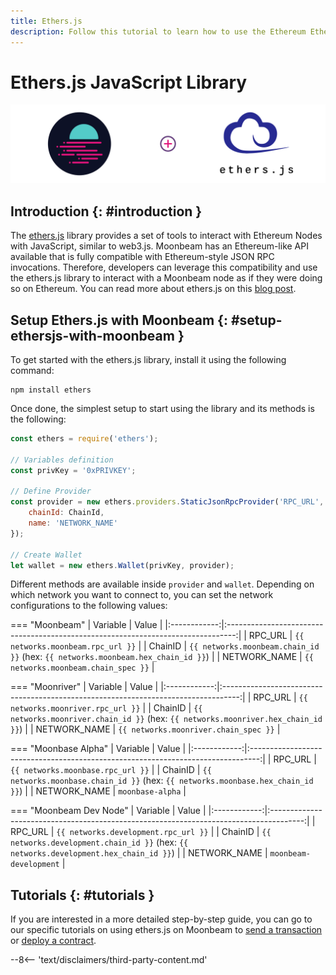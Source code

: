 ```yaml
---
title: Ethers.js
description: Follow this tutorial to learn how to use the Ethereum EtherJS Library to deploy Solidity smart contracts to Moonbeam.
---
```

# Ethers.js JavaScript Library

![Intro diagram](/images/builders/build/eth-api/eth-libraries/ethersjs-banner.png)

## Introduction {: #introduction } 

The [ethers.js](https://docs.ethers.io/) library provides a set of tools to interact with Ethereum Nodes with JavaScript, similar to web3.js. Moonbeam has an Ethereum-like API available that is fully compatible with Ethereum-style JSON RPC invocations. Therefore, developers can leverage this compatibility and use the ethers.js library to interact with a Moonbeam node as if they were doing so on Ethereum. You can read more about ethers.js on this [blog post](https://medium.com/l4-media/announcing-ethers-js-a-web3-alternative-6f134fdd06f3).

## Setup Ethers.js with Moonbeam {: #setup-ethersjs-with-moonbeam } 

To get started with the ethers.js library, install it using the following command:

```
npm install ethers
```

Once done, the simplest setup to start using the library and its methods is the following:

```js
const ethers = require('ethers');

// Variables definition
const privKey = '0xPRIVKEY';

// Define Provider
const provider = new ethers.providers.StaticJsonRpcProvider('RPC_URL', {
    chainId: ChainId,
    name: 'NETWORK_NAME'
});

// Create Wallet
let wallet = new ethers.Wallet(privKey, provider);
```

Different methods are available inside `provider` and `wallet`. Depending on which network you want to connect to, you can set the network configurations to the following values:

=== "Moonbeam"
    |   Variable   |                                      Value                                       |
    |:------------:|:--------------------------------------------------------------------------------:|
    |   RPC_URL    |                        `{{ networks.moonbeam.rpc_url }}`                         |
    |   ChainID    | `{{ networks.moonbeam.chain_id }}` (hex: `{{ networks.moonbeam.hex_chain_id }}`) |
    | NETWORK_NAME |                       `{{ networks.moonbeam.chain_spec }}`                       |

=== "Moonriver"
    |   Variable   |                                       Value                                        |
    |:------------:|:----------------------------------------------------------------------------------:|
    |   RPC_URL    |                         `{{ networks.moonriver.rpc_url }}`                         |
    |   ChainID    | `{{ networks.moonriver.chain_id }}` (hex: `{{ networks.moonriver.hex_chain_id }}`) |
    | NETWORK_NAME |                       `{{ networks.moonriver.chain_spec }}`                        |

=== "Moonbase Alpha"
    |   Variable   |                                      Value                                       |
    |:------------:|:--------------------------------------------------------------------------------:|
    |   RPC_URL    |                        `{{ networks.moonbase.rpc_url }}`                         |
    |   ChainID    | `{{ networks.moonbase.chain_id }}` (hex: `{{ networks.moonbase.hex_chain_id }}`) |
    | NETWORK_NAME |                                 `moonbase-alpha`                                 |

=== "Moonbeam Dev Node" 
    |   Variable   |                                         Value                                          |
    |:------------:|:--------------------------------------------------------------------------------------:|
    |   RPC_URL    |                          `{{ networks.development.rpc_url }}`                          |
    |   ChainID    | `{{ networks.development.chain_id }}` (hex: `{{ networks.development.hex_chain_id }}`) |
    | NETWORK_NAME |                                 `moonbeam-development`                                 |
 
## Tutorials {: #tutorials } 

If you are interested in a more detailed step-by-step guide, you can go to our specific tutorials on using ethers.js on Moonbeam to [send a transaction](/builders/interact/eth-libraries/send-transaction/) or [deploy a contract](/builders/interact/eth-libraries/deploy-contract/).

--8<-- 'text/disclaimers/third-party-content.md'